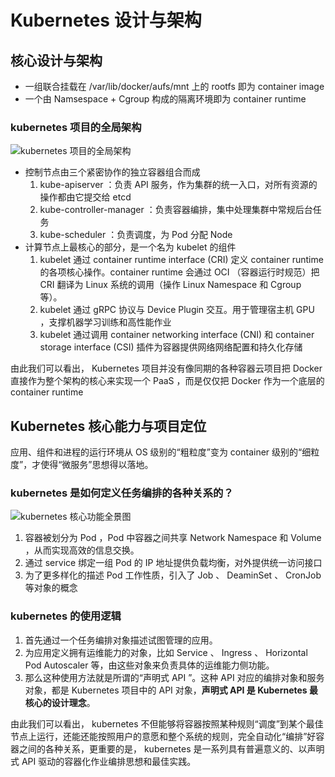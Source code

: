 # Kubernetes 设计与架构
## 核心设计与架构
- 一组联合挂载在 /var/lib/docker/aufs/mnt 上的 rootfs 即为 container image
- 一个由 Namsespace + Cgroup 构成的隔离环境即为 container runtime
### kubernetes 项目的全局架构
![kubernetes 项目的全局架构](https://docimg6.docs.qq.com/image/pfAFdSWZb7h599Lso7J_AQ.png?w=455&h=414)
- 控制节点由三个紧密协作的独立容器组合而成
    1. kube-apiserver ：负责 API 服务，作为集群的统一入口，对所有资源的操作都由它提交给 etcd
    2. kube-controller-manager ：负责容器编排，集中处理集群中常规后台任务
    3. kube-scheduler ：负责调度，为 Pod 分配 Node
- 计算节点上最核心的部分，是一个名为 kubelet 的组件
    1. kubelet 通过 container runtime interface (CRI) 定义 container runtime 的各项核心操作。container runtime 会通过 OCI （容器运行时规范）把 CRI 翻译为 Linux 系统的调用（操作 Linux Namespace 和 Cgroup 等）。
    2. kubelet 通过 gRPC 协议与 Device Plugin 交互。用于管理宿主机 GPU ，支撑机器学习训练和高性能作业
    3. kubelet 通过调用 container networking interface (CNI) 和 container storage interface (CSI) 插件为容器提供网络网络配置和持久化存储

由此我们可以看出， Kubernetes 项目并没有像同期的各种容器云项目把 Docker 直接作为整个架构的核心来实现一个 PaaS ，而是仅仅把 Docker 作为一个底层的 container runtime
## Kubernetes 核心能力与项目定位
应用、组件和进程的运行环境从 OS 级别的“粗粒度”变为 container 级别的“细粒度”，才使得“微服务”思想得以落地。  
### kubernetes 是如何定义任务编排的各种关系的？
![kubernetes 核心功能全景图](https://docimg9.docs.qq.com/image/c3jxnnOfD22UlKyPrNkY_A.png?w=1280&h=720)
1. 容器被划分为 Pod ，Pod 中容器之间共享 Network Namespace 和 Volume ，从而实现高效的信息交换。
2. 通过 service 绑定一组 Pod 的 IP 地址提供负载均衡，对外提供统一访问接口
3. 为了更多样化的描述 Pod 工作性质，引入了 Job 、 DeaminSet 、 CronJob 等对象的概念
### kubernetes 的使用逻辑
1. 首先通过一个任务编排对象描述试图管理的应用。
2. 为应用定义拥有运维能力的对象，比如 Service 、 Ingress 、 Horizontal Pod Autoscaler 等，由这些对象来负责具体的运维能力侧功能。
3. 那么这种使用方法就是所谓的“声明式 API ”。这种 API 对应的编排对象和服务对象，都是 Kubernetes 项目中的 API 对象，__声明式 API 是 Kubernetes 最核心的设计理念__。

由此我们可以看出， kubernetes 不但能够将容器按照某种规则“调度”到某个最佳节点上运行，还能还能按照用户的意愿和整个系统的规则，完全自动化“编排”好容器之间的各种关系，更重要的是， kubernetes 是一系列具有普遍意义的、以声明式 API 驱动的容器化作业编排思想和最佳实践。